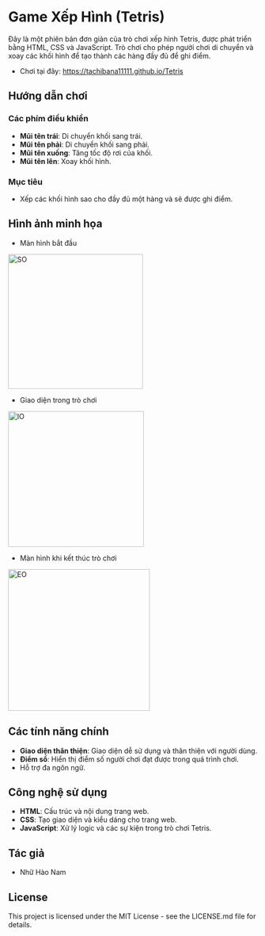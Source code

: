 # Game Xếp Hình (Tetris)

Đây là một phiên bản đơn giản của trò chơi xếp hình Tetris, được phát triển bằng HTML, CSS và JavaScript. Trò chơi cho phép người chơi di chuyển và xoay các khối hình để tạo thành các hàng đầy đủ để ghi điểm.

- Chơi tại đây: https://tachibana11111.github.io/Tetris

## Hướng dẫn chơi

### Các phím điều khiển
- **Mũi tên trái**: Di chuyển khối sang trái.
- **Mũi tên phải**: Di chuyển khối sang phải.
- **Mũi tên xuống**: Tăng tốc độ rơi của khối.
- **Mũi tên lên**: Xoay khối hình.

### Mục tiêu
- Xếp các khối hình sao cho đầy đủ một hàng và sẽ được ghi điểm.

## Hình ảnh minh họa
- Màn hình bắt đầu
<img width="272" alt="SO" src="https://github.com/Tachibana11111/Tetris/assets/118669951/cc40e3b1-4c46-48a2-9875-874cb3315fbd">

- Giao diện trong trò chơi
<img width="274" alt="IO" src="https://github.com/Tachibana11111/Tetris/assets/118669951/ee859006-1f7d-44a4-add2-ccd6a0766d57">

- Màn hình khi kết thúc trò chơi
<img width="286" alt="EO" src="https://github.com/Tachibana11111/Tetris/assets/118669951/ae1557c7-a854-4fe1-9291-6e0f1d9cd8b6">

## Các tính năng chính

- **Giao diện thân thiện**: Giao diện dễ sử dụng và thân thiện với người dùng.
- **Điểm số**: Hiển thị điểm số người chơi đạt được trong quá trình chơi.
- Hỗ trợ đa ngôn ngữ.

## Công nghệ sử dụng

- **HTML**: Cấu trúc và nội dung trang web.
- **CSS**: Tạo giao diện và kiểu dáng cho trang web.
- **JavaScript**: Xử lý logic và các sự kiện trong trò chơi Tetris.


## Tác giả

- Nhữ Hào Nam


## License

This project is licensed under the MIT License - see the LICENSE.md file for details.


